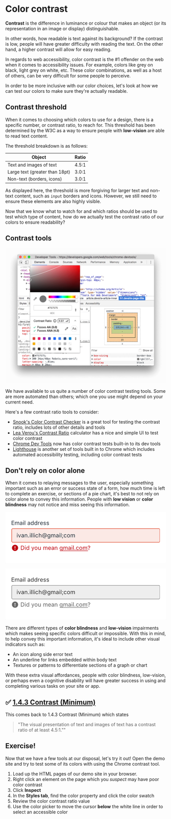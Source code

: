 # Color contrast

**Contrast** is the difference in luminance or colour that makes an object (or its representation in an image or display) distinguishable.

In other words, how readable is text against its background? If the contrast is low, people will have greater difficulty with reading the text. On the other hand, a higher contrast will allow for easy reading.

In regards to web accessibility, color contrast is the #1 offender on the web when it comes to accessibility issues. For example, colors like grey on black, light grey on white, etc. These color combinations, as well as a host of others, can be very difficult for some people to perceive.

In order to be more inclusive with our color choices, let's look at how we can test our colors to make sure they're actually readable.

## Contrast threshold

When it comes to choosing which colors to use for a design, there is a specific number, or contrast ratio, to reach for. This threshold has been determined by the W3C as a way to ensure people with **low-vision** are able to read text content.

The threshold breakdown is as follows:

| Object                         | Ratio |
| ------------------------------ | ----- |
| Text and images of text        | 4.5:1 |
| Large text (greater than 18pt) | 3.0:1 |
| Non-text (borders, icons)      | 3.0:1 |

As displayed here, the threshold is more forgiving for larger text and non-text content, such as `input` borders and icons. However, we still need to ensure these elements are also highly visible.

Now that we know what to watch for and which ratios should be used to test which type of content, how do we actually test the contrast ratio of our colors to ensure readability?

## Contrast tools

![Screenshot of Chrome Developer Tools showcasing its color contrast test feature.](../slide-deck/images/chrome-contrast-ratio.png)

We have available to us quite a number of color contrast testing tools. Some are more automated than others; which one you use might depend on your current need.

Here's a few contrast ratio tools to consider:

- [Snook's Color Contrast Checker](https://snook.ca/technical/colour_contrast/colour.html) is a great tool for testing the contrast ratio, includes lots of other details and tools
- [Lea Verou's Contrast Ratio](http://contrast-ratio.com/) calculator has a nice and simple UI to test color contrast
- [Chrome Dev Tools](https://developers.google.com/web/updates/2018/01/devtools#contrast) now has color contrast tests built-in to its dev tools
- [Lighthouse](https://developers.google.com/web/tools/lighthouse/#devtools) is another set of tools built in to Chrome which includes automated accessibility testing, including color contrast tests

## Don't rely on color alone

When it comes to relaying messages to the user, especially something important such as an error or success state of a form, how much time is left to complete an exercise, or sections of a pie chart, it's best to not rely on color alone to convey this information. People with **low vision** or **color blindness** may not notice and miss seeing this information.

![Screenshot of input field in an error state; red border, light red background, red error text with icon below.](../slide-deck/images/error-message.png)

![Screenshot of input field in an error state which is difficult to notice; grey border, light grey background, grey error text with icon below.](../slide-deck/images/error-message-bw.png)

There are different types of **color blindness** and **low-vision** impairments which makes seeing specific colors difficult or impossible. With this in mind, to help convey this important information, it's ideal to include other visual indicators such as:

- An icon along side error text
- An underline for links embedded within body text
- Textures or patterns to differentiate sections of a graph or chart

With these extra visual affordances, people with color blindness, low-vision, or perhaps even a cognitive disability will have greater success in using and completing various tasks on your site or app.

## ✅ [1.4.3 Contrast (Minimum)](https://www.w3.org/TR/UNDERSTANDING-WCAG20/visual-audio-contrast-contrast.html)

This comes back to 1.4.3 Contrast (Minimum) which states

> "The visual presentation of text and images of text has a contrast ratio of at least 4.5:1.""

## Exercise!

Now that we have a few tools at our disposal, let's try it out! Open the demo site and try to test some of its colors with using the Chrome contrast tool.

1.  Load up the HTML pages of our demo site in your browser.
2.  Right click an element on the page which you _suspect_ may have poor color contrast
3.  Click **Inspect**
4.  In the **Styles tab**, find the color property and click the color swatch
5.  Review the color contrast ratio value
6.  Use the color picker to move the cursor **below** the white line in order to select an accessible color
